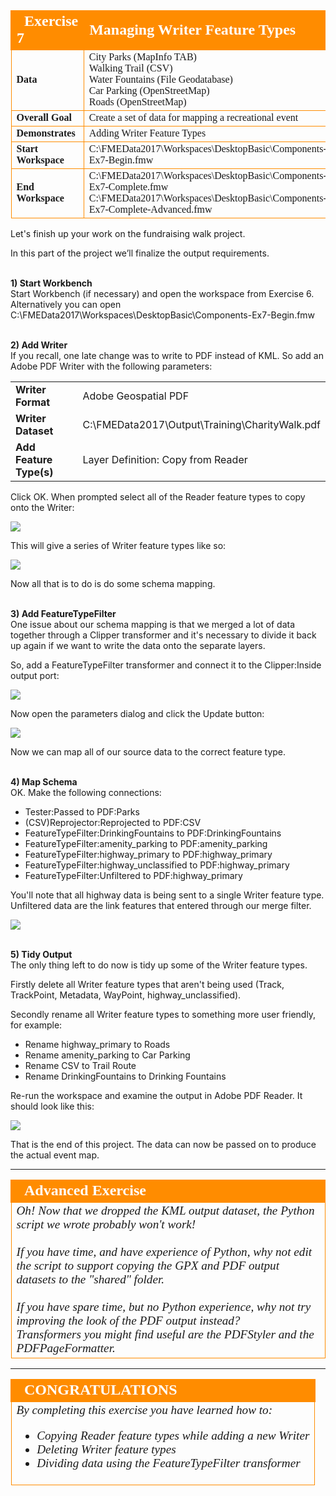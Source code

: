 <!--Exercise Section-->


<table style="border-spacing: 0px;border-collapse: collapse;font-family:serif">
<tr>
<td width=25% style="vertical-align:middle;background-color:darkorange;border: 2px solid darkorange">
<i class="fa fa-cogs fa-lg fa-pull-left fa-fw" style="color:white;padding-right: 12px;vertical-align:text-top"></i>
<span style="color:white;font-size:x-large;font-weight: bold">Exercise 7</span>
</td>
<td style="border: 2px solid darkorange;background-color:darkorange;color:white">
<span style="color:white;font-size:x-large;font-weight: bold">Managing Writer Feature Types</span>
</td>
</tr>

<tr>
<td style="border: 1px solid darkorange; font-weight: bold">Data</td>
<td style="border: 1px solid darkorange">City Parks (MapInfo TAB)<br>Walking Trail (CSV)<br>Water Fountains (File Geodatabase)<br>Car Parking (OpenStreetMap)<br>Roads (OpenStreetMap)</td>
</tr>

<tr>
<td style="border: 1px solid darkorange; font-weight: bold">Overall Goal</td>
<td style="border: 1px solid darkorange">Create a set of data for mapping a recreational event</td>
</tr>

<tr>
<td style="border: 1px solid darkorange; font-weight: bold">Demonstrates</td>
<td style="border: 1px solid darkorange">Adding Writer Feature Types</td>
</tr>

<tr>
<td style="border: 1px solid darkorange; font-weight: bold">Start Workspace</td>
<td style="border: 1px solid darkorange">C:\FMEData2017\Workspaces\DesktopBasic\Components-Ex7-Begin.fmw</td>
</tr>

<tr>
<td style="border: 1px solid darkorange; font-weight: bold">End Workspace</td>
<td style="border: 1px solid darkorange">C:\FMEData2017\Workspaces\DesktopBasic\Components-Ex7-Complete.fmw<br>C:\FMEData2017\Workspaces\DesktopBasic\Components-Ex7-Complete-Advanced.fmw</td>
</tr>

</table>


Let's finish up your work on the fundraising walk project.

In this part of the project we’ll finalize the output requirements.


<br>**1) Start Workbench**
<br>Start Workbench (if necessary) and open the workspace from Exercise 6. Alternatively you can open C:\FMEData2017\Workspaces\DesktopBasic\Components-Ex7-Begin.fmw


<br>**2) Add Writer**
<br>If you recall, one late change was to write to PDF instead of KML. So add an Adobe PDF Writer with the following parameters:

<table style="border: 0px">

<tr>
<td style="font-weight: bold">Writer Format</td>
<td style="">Adobe Geospatial PDF</td>
</tr>

<tr>
<td style="font-weight: bold">Writer Dataset</td>
<td style="">C:\FMEData2017\Output\Training\CharityWalk.pdf</td>
</tr>

<tr>
<td style="font-weight: bold">Add Feature Type(s)</td>
<td style="">Layer Definition: Copy from Reader</td>
</tr>

</table>

Click OK. When prompted select all of the Reader feature types to copy onto the Writer:

![](./Images/Img4.107.Ex7.SelectAllFTsToCopy.png)

This will give a series of Writer feature types like so:

![](./Images/Img4.108.Ex7.NewPDFFTs.png)

Now all that is to do is do some schema mapping.


<br>**3) Add FeatureTypeFilter**
<br>One issue about our schema mapping is that we merged a lot of data together through a Clipper transformer and it's necessary to divide it back up again if we want to write the data onto the separate layers.

So, add a FeatureTypeFilter transformer and connect it to the Clipper:Inside output port:

![](./Images/Img4.109.Ex7.FeatureTypeFilterOnCanvas.png)

Now open the parameters dialog and click the Update button:

![](./Images/Img4.110.Ex7.FeatureTypeFilterDialog.png)

Now we can map all of our source data to the correct feature type.


<br>**4) Map Schema**
<br>OK. Make the following connections:


- Tester:Passed to PDF:Parks
- (CSV)Reprojector:Reprojected to PDF:CSV
- FeatureTypeFilter:DrinkingFountains to PDF:DrinkingFountains
- FeatureTypeFilter:amenity\_parking to PDF:amenity\_parking
- FeatureTypeFilter:highway\_primary to PDF:highway\_primary
- FeatureTypeFilter:highway\_unclassified to PDF:highway\_primary
- FeatureTypeFilter:Unfiltered to PDF:highway\_primary

You'll note that all highway data is being sent to a single Writer feature type. Unfiltered data are the link features that entered through our merge filter.

![](./Images/Img4.111.Ex7.SchemaMapping.png)


<br>**5) Tidy Output**
<br>The only thing left to do now is tidy up some of the Writer feature types.

Firstly delete all Writer feature types that aren't being used (Track, TrackPoint, Metadata, WayPoint, highway_unclassified).

Secondly rename all Writer feature types to something more user friendly, for example:

- Rename highway_primary to Roads
- Rename amenity_parking to Car Parking
- Rename CSV to Trail Route
- Rename DrinkingFountains to Drinking Fountains

Re-run the workspace and examine the output in Adobe PDF Reader. It should look like this:

![](./Images/Img4.112.Ex7.AdobePDFOutput.png)

That is the end of this project. The data can now be passed on to produce the actual event map.

---

<!--Advanced Exercise Section-->

<table style="border-spacing: 0px">
<tr>
<td style="vertical-align:middle;background-color:darkorange;border: 2px solid darkorange">
<i class="fa fa-cogs fa-lg fa-pull-left fa-fw" style="color:white;padding-right: 12px;vertical-align:text-top"></i>
<span style="color:white;font-size:x-large;font-weight: bold;font-family:serif">Advanced Exercise</span>
</td>
</tr>

<tr>
<td style="border: 1px solid darkorange">
<span style="font-family:serif; font-style:italic; font-size:larger">
Oh! Now that we dropped the KML output dataset, the Python script we wrote probably won't work! 
<br><br>If you have time, and have experience of Python, why not edit the script to support copying the GPX and PDF output datasets to the "shared" folder.
<br><br>If you have spare time, but no Python experience, why not try improving the look of the PDF output instead?
<br>Transformers you might find useful are the PDFStyler and the PDFPageFormatter.
</span>
</td>
</tr>
</table>

---

<!--Exercise Congratulations Section--> 

<table style="border-spacing: 0px">
<tr>
<td style="vertical-align:middle;background-color:darkorange;border: 2px solid darkorange">
<i class="fa fa-thumbs-o-up fa-lg fa-pull-left fa-fw" style="color:white;padding-right: 12px;vertical-align:text-top"></i>
<span style="color:white;font-size:x-large;font-weight: bold;font-family:serif">CONGRATULATIONS</span>
</td>
</tr>

<tr>
<td style="border: 1px solid darkorange">
<span style="font-family:serif; font-style:italic; font-size:larger">
By completing this exercise you have learned how to:
<br>
<ul><li>Copying Reader feature types while adding a new Writer</li>
<li>Deleting Writer feature types</li>
<li>Dividing data using the FeatureTypeFilter transformer</li></ul>
</span>
</td>
</tr>
</table>